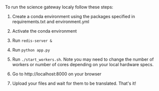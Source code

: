 To run the science gateway localy follow these steps:

1) Create a conda environment using the packages specified in requirements.txt and environment.yml

2) Activate the conda environment

1) Run `redis-server &`

2) Run `python app.py`

3) Run `./start_workers.sh`. Note you may need to change the number of workers or number of cores depending on your local hardware specs.

4) Go to http://localhost:8000 on your browser

5) Upload your files and wait for them to be translated. That's it!
